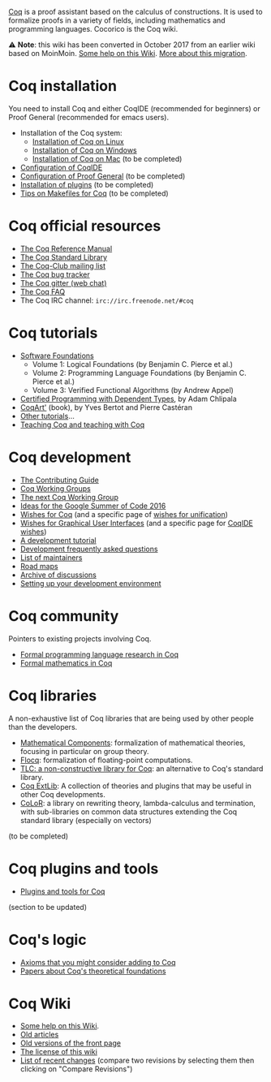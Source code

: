 [Coq](https://coq.inria.fr/) is a proof assistant based on the calculus of constructions. It is used to formalize proofs in a variety of fields, including mathematics and programming languages. Cocorico is the Coq wiki.

:warning: **Note**: this wiki has been converted in October 2017 from
an earlier wiki based on MoinMoin. [Some help on this Wiki](HelpOnGithubWiki).
[More about this migration](WikiMigration). 

Coq installation
================

You need to install Coq and either CoqIDE (recommended for beginners) or Proof General (recommended for emacs users).

-   Installation of the Coq system:
    -   [Installation of Coq on Linux](Installation%20of%20Coq%20on%20Linux)
    -   [Installation of Coq on Windows](Installation%20of%20Coq%20on%20Windows)
    -   [Installation of Coq on Mac](Installation%20of%20Coq%20on%20Mac) (to be completed)
-   [Configuration of CoqIDE](Configuration%20of%20CoqIDE)
-   [Configuration of Proof General](Configuration%20of%20Proof%20General) (to be completed)
-   [Installation of plugins](Installation%20of%20plugins) (to be completed)
-   [Tips on Makefiles for Coq](Tips%20on%20Makefiles%20for%20Coq) (to be completed)

Coq official resources
======================

-   [The Coq Reference Manual](https://coq.inria.fr/refman)
-   [The Coq Standard Library](https://coq.inria.fr/library/)
-   [The Coq-Club mailing list](https://sympa.inria.fr/sympa/info/coq-club)
-   [The Coq bug tracker](https://github.com/coq/coq/issues)
-   [The Coq gitter (web chat)](https://gitter.im/coq/coq)
-   [The Coq FAQ](The-Coq-FAQ)
-   The Coq IRC channel: `irc://irc.freenode.net/#coq`

Coq tutorials
=============

-   [Software Foundations](http://www.cis.upenn.edu/~bcpierce/sf/)
      - Volume 1: Logical Foundations (by Benjamin C. Pierce et al.)
      - Volume 2: Programming Language Foundations (by Benjamin C. Pierce et al.)
      - Volume 3: Verified Functional Algorithms (by Andrew Appel)
-   [Certified Programming with Dependent Types](http://adam.chlipala.net/cpdt/), by Adam Chlipala
-   [CoqArt'](http://www.labri.fr/perso/casteran/CoqArt/index.html) (book), by Yves Bertot and Pierre Castéran
-   [Other tutorials](Other%20Coq%20Resources)...
-   [Teaching Coq and teaching with Coq](CoqInTheClassroom)

Coq development
===============

-   [The Contributing Guide](https://github.com/coq/coq/blob/master/CONTRIBUTING.md#contributing-to-coq)
-   [Coq Working Groups](Coq-Working-Groups)
-   [The next Coq Working Group](Next-Coq-Working-Group)
-   [Ideas for the Google Summer of Code 2016](GoogleSummerOfCode)
-   [Wishes for Coq](Wishes) (and a specific page of [wishes for unification](UnificationProblems))
-   [Wishes for Graphical User Interfaces](GUIWishes) (and a specific page for [CoqIDE wishes](CoqIDEWishes))
-   [A development tutorial](DevelopmentTutorial)
-   [Development frequently asked questions](Development-questions)
-   [List of maintainers](Maintainers)
-   [Road maps](Roadmaps)
-   [Archive of discussions](DevelopmentArchive)
-   [Setting up your development environment](DevelSetup)

Coq community
=============

Pointers to existing projects involving Coq.

-   [Formal programming language research in Coq](List%20of%20Coq%20PL%20Projects)
-   [Formal mathematics in Coq](List%20of%20Coq%20Math%20Projects)

Coq libraries
=============

A non-exhaustive list of Coq libraries that are being used by other people than the developers.

-   [Mathematical Components](http://www.msr-inria.fr/projects/mathematical-components/): formalization of mathematical theories, focusing in particular on group theory.
-   [Flocq](http://flocq.gforge.inria.fr/): formalization of floating-point computations.
-   [TLC: a non-constructive library for Coq](http://www.chargueraud.org/softs/tlc/): an alternative to Coq's standard library.
-   [Coq ExtLib](https://github.com/coq-ext-lib/coq-ext-lib): A collection of theories and plugins that may be useful in other Coq developments.
-   [CoLoR](http://color.inria.fr/): a library on rewriting theory, lambda-calculus and termination, with sub-libraries on common data structures extending the Coq standard library (especially on vectors)

(to be completed)

Coq plugins and tools
=====================

-   [Plugins and tools for Coq](Tools)

(section to be updated)

Coq's logic
===========

-   [Axioms that you might consider adding to Coq](CoqAndAxioms)
-   [Papers about Coq's theoretical foundations](TheoryBehindCoq)

Coq Wiki
========

-   [Some help on this Wiki](HelpOnGithubWiki).
-   [Old articles](OtherContents)
-   [Old versions of the front page](OldFront)
-   [The license of this wiki](Cocorico!WikiLicense)
-   [List of recent changes](https://github.com/coq/coq/wiki/_history) (compare two revisions by selecting them then clicking on "Compare Revisions")

